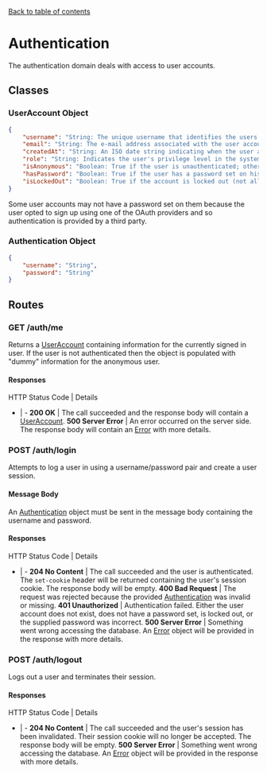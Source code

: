 [Back to table of contents](API.md)

# Authentication
The authentication domain deals with access to user accounts.

## Classes
### UserAccount Object
```json
{
	"username": "String: The unique username that identifies the users profile.",
	"email": "String: The e-mail address associated with the user account.",
	"createdAt": "String: An ISO date string indicating when the user account was first created. (UTC.)",
	"role": "String: Indicates the user's privilege level in the system. One of user|admin.",
	"isAnonymous": "Boolean: True if the user is unauthenticated; otherwise, false.",
	"hasPassword": "Boolean: True if the user has a password set on his/her account.",
	"isLockedOut": "Boolean: True if the account is locked out (not allowed to log in.)"
}
```
Some user accounts may not have a password set on them because the user opted to sign up using one of the
OAuth providers and so authentication is provided by a third party.

### Authentication Object
```json
{
	"username": "String",
	"password": "String"
}
```

## Routes
### GET /auth/me
Returns a [UserAccount](#useraccount-object) containing information for the currently signed in user. If
the user is not authenticated then the object is populated with "dummy" information for the anonymous user.

#### Responses
HTTP Status Code | Details
- | -
**200 OK** | The call succeeded and the response body will contain a [UserAccount](#useraccount-object).
**500 Server Error** | An error occurred on the server side. The response body will contain an [Error](General.md#error-object) with more details.

### POST /auth/login
Attempts to log a user in using a username/password pair and create a user session.

#### Message Body
An [Authentication](#authentication-object) object must be sent in the message body containing the username
and password.

#### Responses
HTTP Status Code | Details
- | -
**204 No Content** | The call succeeded and the user is authenticated. The `set-cookie` header will be returned containing the user's session cookie. The response body will be empty.
**400 Bad Request** | The request was rejected because the provided [Authentication](#authentication-object) was invalid or missing.
**401 Unauthorized** | Authentication failed. Either the user account does not exist, does not have a password set, is locked out, or the supplied password was incorrect.
**500 Server Error** | Something went wrong accessing the database. An [Error](General.md#error-object) object will be provided in the response with more details.

### POST /auth/logout
Logs out a user and terminates their session.

#### Responses
HTTP Status Code | Details
- | -
**204 No Content** | The call succeeded and the user's session has been invalidated. Their session cookie will no longer be accepted. The response body will be empty.
**500 Server Error** | Something went wrong accessing the database. An [Error](General.md#error-object) object will be provided in the response with more details.
